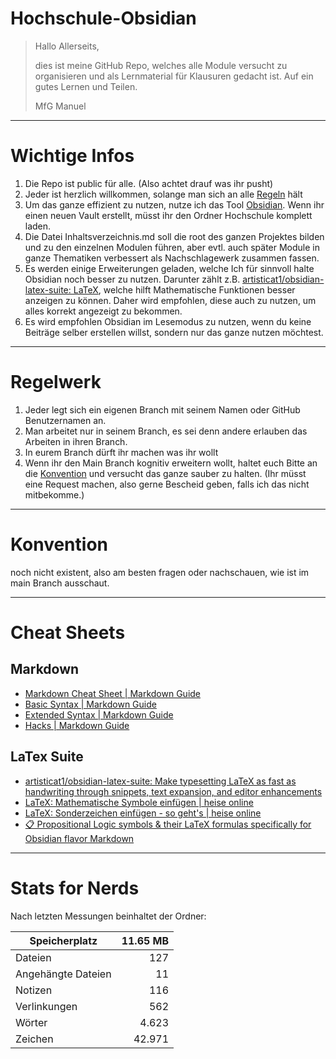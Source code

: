 # Hochschule-Obsidian

>Hallo Allerseits,
>
>dies ist meine GitHub Repo, welches alle Module versucht zu organisieren und als Lernmaterial für Klausuren gedacht ist. Auf ein gutes Lernen und Teilen.
>
>MfG
>Manuel

--- 

# Wichtige Infos
1. Die Repo ist public für alle. (Also achtet drauf was ihr pusht)
2. Jeder ist herzlich willkommen, solange man sich an alle [Regeln](#regelwerk) hält
3. Um das ganze effizient zu nutzen, nutze ich das Tool [Obsidian](https://obsidian.md/). Wenn ihr einen neuen Vault erstellt, müsst ihr den Ordner Hochschule komplett laden.
4. Die Datei Inhaltsverzeichnis.md soll die root des ganzen Projektes bilden und zu den einzelnen Modulen führen, aber evtl. auch später Module in ganze Thematiken verbessert als Nachschlagewerk zusammen fassen. 
5. Es werden einige Erweiterungen geladen, welche Ich für sinnvoll halte Obsidian noch besser zu nutzen. Darunter zählt z.B. [artisticat1/obsidian-latex-suite: LaTeX](https://github.com/artisticat1/obsidian-latex-suite), welche hilft Mathematische Funktionen besser anzeigen zu können. Daher wird empfohlen, diese auch zu nutzen, um alles korrekt angezeigt zu bekommen.
6. Es wird empfohlen Obsidian im Lesemodus zu nutzen, wenn du keine Beiträge selber erstellen willst, sondern nur das ganze nutzen möchtest.

---

# Regelwerk
1. Jeder legt sich ein eigenen Branch mit seinem Namen oder GitHub Benutzernamen an.
2. Man arbeitet nur in seinem Branch, es sei denn andere erlauben das Arbeiten in ihren Branch.
3. In eurem Branch dürft ihr machen was ihr wollt
4. Wenn ihr den Main Branch kognitiv erweitern wollt, haltet euch Bitte an die [Konvention](#konvention) und versucht das ganze sauber zu halten. (Ihr müsst eine Request machen, also gerne Bescheid geben, falls ich das nicht mitbekomme.)

---

# Konvention
noch nicht existent, also am besten fragen oder nachschauen, wie ist im main Branch ausschaut.

---

# Cheat Sheets

## Markdown
- [Markdown Cheat Sheet | Markdown Guide](https://www.markdownguide.org/cheat-sheet/)
- [Basic Syntax | Markdown Guide](https://www.markdownguide.org/basic-syntax/#html)
- [Extended Syntax | Markdown Guide](https://www.markdownguide.org/extended-syntax/)
- [Hacks | Markdown Guide](https://www.markdownguide.org/hacks/)

## LaTex Suite
- [artisticat1/obsidian-latex-suite: Make typesetting LaTeX as fast as handwriting through snippets, text expansion, and editor enhancements](https://github.com/artisticat1/obsidian-latex-suite)
- [LaTeX: Mathematische Symbole einfügen | heise online](https://www.heise.de/tipps-tricks/LaTeX-Mathematische-Symbole-einfuegen-4996350.html)
- [LaTeX: Sonderzeichen einfügen - so geht's | heise online](https://www.heise.de/tipps-tricks/LaTeX-Sonderzeichen-einfuegen-so-geht-s-4366201.html)
- [📋 Propositional Logic symbols & their LaTeX formulas specifically for Obsidian flavor Markdown](https://gist.github.com/zudsniper/fe553bc6a4ee94fcdd74bf4eb0722043)
 

---
# Stats for Nerds
Nach letzten Messungen beinhaltet der Ordner:

| Speicherplatz      | 11.65 MB |
| ------------------ | -------: |
| Dateien            |      127 |
| Angehängte Dateien |       11 |
| Notizen            |      116 |
| Verlinkungen       |      562 |
| Wörter             |    4.623 |
| Zeichen            |   42.971 |
